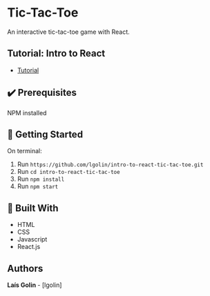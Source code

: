 # Tic-Tac-Toe

An interactive tic-tac-toe game with React.<br>

## Tutorial: Intro to React
- [Tutorial](https://reactjs.org/tutorial/tutorial.html#adding-time-travel)

## :heavy_check_mark: Prerequisites

NPM installed

## :checkered_flag: Getting Started

On terminal:

1. Run `https://github.com/lgolin/intro-to-react-tic-tac-toe.git`
2. Run `cd intro-to-react-tic-tac-toe`
3. Run `npm install`
4. Run `npm start`

## :construction: Built With

- HTML
- CSS
- Javascript
- React.js

## Authors

**Laís Golin** - [lgolin]
